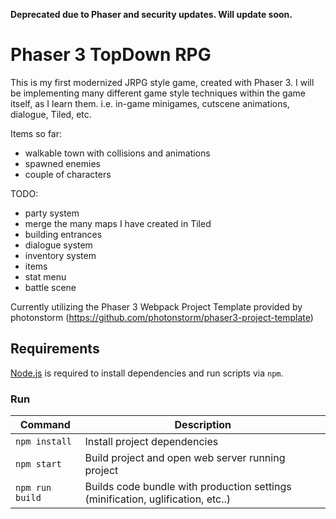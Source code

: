 **Deprecated due to Phaser and security updates. Will update soon.**

# Phaser 3 TopDown RPG
This is my first modernized JRPG style game, created with Phaser 3. I will be implementing many different game style techniques within the game itself, as I learn them.  i.e. in-game minigames, cutscene animations, dialogue, Tiled, etc.

Items so far:
- walkable town with collisions and animations
- spawned enemies
- couple of characters

TODO:
- party system
- merge the many maps I have created in Tiled
- building entrances
- dialogue system
- inventory system
- items
- stat menu
- battle scene


Currently utilizing the Phaser 3 Webpack Project Template provided by photonstorm (https://github.com/photonstorm/phaser3-project-template)

## Requirements

[Node.js](https://nodejs.org) is required to install dependencies and run scripts via `npm`.

### Run

| Command | Description |
|---------|-------------|
| `npm install` | Install project dependencies |
| `npm start` | Build project and open web server running project |
| `npm run build` | Builds code bundle with production settings (minification, uglification, etc..) |
